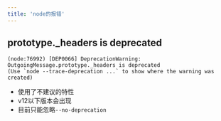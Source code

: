 ```yaml
---
title: 'node的报错'
---
```


## prototype._headers is deprecated
```
(node:76992) [DEP0066] DeprecationWarning: OutgoingMessage.prototype._headers is deprecated
(Use `node --trace-deprecation ...` to show where the warning was created)
```
* 使用了不建议的特性
* v12以下版本会出现
* 目前只能忽略`--no-deprecation`